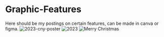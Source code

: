 # Graphic-Features
Here should be my postings on certain features, can be made in canva or figma.
![2023-cny-poster](https://user-images.githubusercontent.com/104940532/210431636-ea1f9dfd-37e4-4d96-9d75-b617000e4d78.gif)
![2023](https://user-images.githubusercontent.com/104940532/210431640-1cd33dde-65d1-4435-9b94-0e5569effe4d.png)
![Merry Christmas](https://user-images.githubusercontent.com/104940532/210431726-02811f00-58d1-43ce-b604-5ac8688f2ae7.gif)
